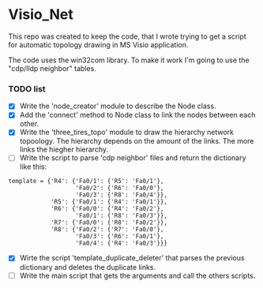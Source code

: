 # Visio_Net
This repo was created to keep the code, that I wrote trying to get a script for automatic topology drawing  in MS Visio application.

The code uses the win32com library.
To make it work I'm going to use the "cdp/lldp neighbor" tables.


### TODO list

- [x] Write the 'node_creator' module to describe the Node class.
- [x] Add the 'connect' method to Node class to link the nodes between each other.
- [x] Write the 'three_tires_topo' module to draw the hierarchy network topoology.
      The hierarchy depends on the amount of the links.
      The more links the hiegher hierarchy.
- [ ] Write the script to parse 'cdp neighbor' files and return the dictionary like this:
```
template = {'R4': {'Fa0/1': {'R5': 'Fa0/1'},
                   'Fa0/2': {'R6': 'Fa0/0'},
                   'Fa0/3': {'R8': 'Fa0/4'}},
            'R5': {'Fa0/1': {'R4': 'Fa0/1'}},
            'R6': {'Fa0/0': {'R4': 'Fa0/2'},
                   'Fa0/1': {'R8': 'Fa0/3'}},
            'R7': {'Fa0/0': {'R8': 'Fa0/2'}},
            'R8': {'Fa0/2': {'R7': 'Fa0/0'},
                   'Fa0/3': {'R6': 'Fa0/1'},
                   'Fa0/4': {'R4': 'Fa0/3'}}}
```
- [x] Wirte the script 'template_duplicate_deleter' that parses the previous dictionary and deletes the duplicate links.
- [ ] Write the main script that gets the arguments and call the others scripts.
